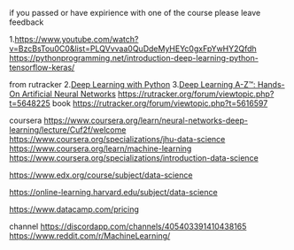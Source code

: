 if you passed or have expirience with one of the course please leave feedback

1.https://www.youtube.com/watch?v=BzcBsTou0C0&list=PLQVvvaa0QuDdeMyHEYc0gxFpYwHY2Qfdh
https://pythonprogramming.net/introduction-deep-learning-python-tensorflow-keras/

from rutracker
2.[Deep Learning with Python](https://rutracker.org/forum/viewtopic.php?t=5186643)
3.[Deep Learning A-Z™: Hands-On Artificial Neural Networks](https://rutracker.org/forum/viewtopic.php?t=5433231)
https://rutracker.org/forum/viewtopic.php?t=5648225
book https://rutracker.org/forum/viewtopic.php?t=5616597

coursera
https://www.coursera.org/learn/neural-networks-deep-learning/lecture/Cuf2f/welcome
https://www.coursera.org/specializations/jhu-data-science
https://www.coursera.org/learn/machine-learning
https://www.coursera.org/specializations/introduction-data-science

https://www.edx.org/course/subject/data-science

https://online-learning.harvard.edu/subject/data-science

https://www.datacamp.com/pricing

channel 
https://discordapp.com/channels/405403391410438165
https://www.reddit.com/r/MachineLearning/
